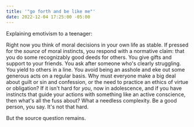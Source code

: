 ```yaml
---
title: '"go forth and be like me"'
date: 2022-12-04 17:25:00 -05:00
---
```


Explaining emotivism to a teenager:

Right now you think of moral decisions in your own life as stable. If pressed for the *source* of moral instincts, you respond with a normative claim: that you do some recognizably good deeds for others. You give gifts and support to your friends. You ask after someone who's clearly struggling. You yield to others in a line. You avoid being an asshole and eke out some generous acts on a regular basis. Why must everyone make a big deal about guilt or sin and confession, or the need to practice an ethics of virtue or obligation? If it isn't hard for *you*, now in adolescence, and if you have instincts that guide your actions with something like an active conscience, then what's all the fuss about? What a needless complexity. Be a good person, you say. It's not that hard.

But the source question remains. 

